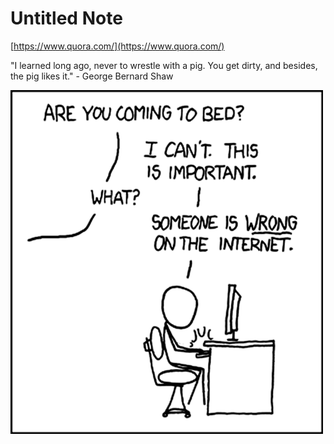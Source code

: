 # Untitled Note

[https://www.quora.com/](https://www.quora.com/)

"I learned long ago, never to wrestle with a pig. You get dirty, and besides, the pig likes it." - George Bernard Shaw

  

![](../files/83f5ab2d-d3dc-4ec8-96ea-debe05558182.png)